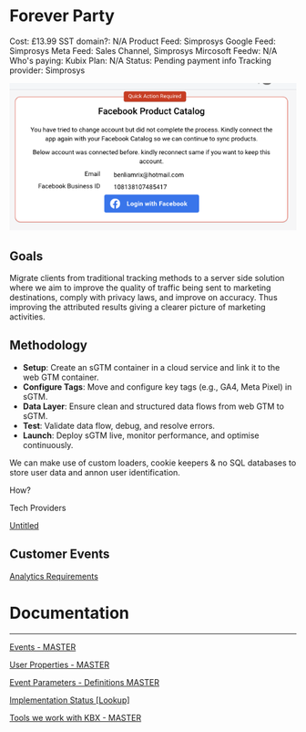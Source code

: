 # Forever Party

Cost: £13.99
SST domain?: N/A
Product Feed: Simprosys
Google Feed: Simprosys
Meta Feed: Sales Channel, Simprosys
Mircosoft Feedw: N/A
Who's paying: Kubix
Plan: N/A
Status: Pending payment info
Tracking provider: Simprosys

![Screenshot 2024-12-11 at 11.36.41.png](Forever%20Party%2014c7dee22b1780988997c484047ce72a/Screenshot_2024-12-11_at_11.36.41.png)

## **Goals**

Migrate clients from traditional tracking methods to a server side solution where we aim to improve the quality of traffic being sent to marketing destinations, comply with privacy laws, and improve on accuracy. Thus improving the attributed results giving a clearer picture of marketing activities. 

## Methodology

- **Setup**: Create an sGTM container in a cloud service and link it to the web GTM container.
- **Configure Tags**: Move and configure key tags (e.g., GA4, Meta Pixel) in sGTM.
- **Data Layer**:  Ensure clean and structured data flows from web GTM to sGTM.
- **Test**: Validate data flow, debug, and resolve errors.
- **Launch**: Deploy sGTM live, monitor performance, and optimise continuously.

We can make use of custom loaders, cookie keepers & no SQL databases to store user data and annon user identification. 

How? 

Tech Providers

[Untitled](Forever%20Party%2014c7dee22b1780988997c484047ce72a/Untitled%201597dee22b1781bba274ec76fe2577a5.csv)

## Customer Events

[Analytics Requirements](Forever%20Party%2014c7dee22b1780988997c484047ce72a/Analytics%20Requirements%201597dee22b178116b55beb1725b4cb79.csv)

# Documentation

---

[Events - MASTER](https://www.notion.so/14d7dee22b178151afc7c1bc70063cb9?pvs=21)

[User Properties - MASTER](https://www.notion.so/14d7dee22b1781879fcaf90e76be1a9d?pvs=21)

[Event Parameters - Definitions MASTER](https://www.notion.so/14d7dee22b178156bfa1c2bc77350877?pvs=21)

[Implementation Status [Lookup]](https://www.notion.so/14d7dee22b17818bb201e9eea75584c1?pvs=21)

[Tools we work with KBX - MASTER](https://www.notion.so/14d7dee22b178071a3dcd550d34504f4?pvs=21)